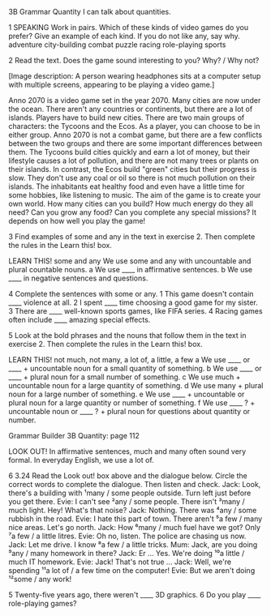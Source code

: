 3B Grammar
Quantity
I can talk about quantities.

1 SPEAKING Work in pairs. Which of these kinds of video games do you prefer? Give an example of each kind. If you do not like any, say why.
adventure city-building combat
puzzle racing role-playing sports

2 Read the text. Does the game sound interesting to you? Why? / Why not?

[Image description: A person wearing headphones sits at a computer setup with multiple screens, appearing to be playing a video game.]

Anno 2070 is a video game set in the year 2070. Many cities are now under the ocean. There aren't any countries or continents, but there are a lot of islands. Players have to build new cities. There are two main groups of characters: the Tycoons and the Ecos. As a player, you can choose to be in either group. Anno 2070 is not a combat game, but there are a few conflicts between the two groups and there are some important differences between them. The Tycoons build cities quickly and earn a lot of money, but their lifestyle causes a lot of pollution, and there are not many trees or plants on their islands. In contrast, the Ecos build "green" cities but their progress is slow. They don't use any coal or oil so there is not much pollution on their islands. The inhabitants eat healthy food and even have a little time for some hobbies, like listening to music. The aim of the game is to create your own world. How many cities can you build? How much energy do they all need? Can you grow any food? Can you complete any special missions? It depends on how well you play the game!

3 Find examples of some and any in the text in exercise 2. Then complete the rules in the Learn this! box.

LEARN THIS! some and any
We use some and any with uncountable and plural countable nouns.
a We use ____ in affirmative sentences.
b We use ____ in negative sentences and questions.

4 Complete the sentences with some or any.
1 This game doesn't contain ____ violence at all.
2 I spent ____ time choosing a good game for my sister.
3 There are ____ well-known sports games, like FIFA series.
4 Racing games often include ____ amazing special effects.

5 Look at the bold phrases and the nouns that follow them in the text in exercise 2. Then complete the rules in the Learn this! box.

LEARN THIS! not much, not many, a lot of, a little, a few
a We use ____ or ____ + uncountable noun for a small quantity of something.
b We use ____ or ____ + plural noun for a small number of something.
c We use much + uncountable noun for a large quantity of something.
d We use many + plural noun for a large number of something.
e We use ____ + uncountable or plural noun for a large quantity or number of something.
f We use ____ ? + uncountable noun or ____ ? + plural noun for questions about quantity or number.

Grammar Builder 3B Quantity: page 112

LOOK OUT!
In affirmative sentences, much and many often sound very formal. In everyday English, we use a lot of.

6 3.24 Read the Look out! box above and the dialogue below. Circle the correct words to complete the dialogue. Then listen and check.
Jack: Look, there's a building with ¹many / some people outside. Turn left just before you get there.
Evie: I can't see ²any / some people. There isn't ³many / much light. Hey! What's that noise?
Jack: Nothing. There was ⁴any / some rubbish in the road.
Evie: I hate this part of town. There aren't ⁵a few / many nice areas. Let's go north.
Jack: How ⁶many / much fuel have we got? Only ⁷a few / a little litres.
Evie: Oh no, listen. The police are chasing us now.
Jack: Let me drive. I know ⁸a few / a little tricks.
Mum: Jack, are you doing ⁹any / many homework in there?
Jack: Er ... Yes. We're doing ¹⁰a little / much IT homework.
Evie: Jack! That's not true ...
Jack: Well, we're spending ¹¹a lot of / a few time on the computer!
Evie: But we aren't doing ¹²some / any work!

5 Twenty-five years ago, there weren't ____ 3D graphics.
6 Do you play ____ role-playing games?